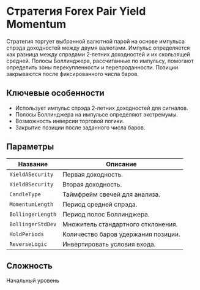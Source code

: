 # Стратегия Forex Pair Yield Momentum

Стратегия торгует выбранной валютной парой на основе импульса спрэда доходностей между двумя валютами. Импульс определяется как разница между спрэдами 2‑летних доходностей и их скользящей средней. Полосы Боллинджера, рассчитанные по импульсу, помогают определить зоны перекупленности и перепроданности. Позиции закрываются после фиксированного числа баров.

## Ключевые особенности

- Использует импульс спрэда 2‑летних доходностей для сигналов.
- Полосы Боллинджера на импульсе определяют экстремумы.
- Возможность инверсии торговой логики.
- Закрытие позиции после заданного числа баров.

## Параметры

| Название | Описание |
|----------|----------|
| `YieldASecurity` | Первая доходность. |
| `YieldBSecurity` | Вторая доходность. |
| `CandleType` | Таймфрейм свечей для анализа. |
| `MomentumLength` | Период средней спрэда. |
| `BollingerLength` | Период полос Боллинджера. |
| `BollingerStdDev` | Множитель стандартного отклонения. |
| `HoldPeriods` | Количество баров удержания позиции. |
| `ReverseLogic` | Инвертировать условия входа. |

## Сложность

Начальный уровень

